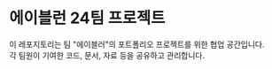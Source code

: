 # 에이블런 24팀 프로젝트

이 레포지토리는 팀 "에이블러"의 포트폴리오 프로젝트를 위한 협업 공간입니다. </br>
각 팀원이 기여한 코드, 문서, 자료 등을 공유하고 관리합니다.</br>

